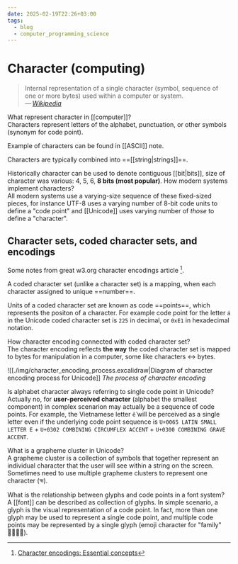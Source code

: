 ```yaml
---
date: 2025-02-19T22:26+03:00
tags:
  - blog
  - computer_programming_science
---
```


# Character (computing)

> Internal representation of a single character (symbol, sequence of one or more
> bytes) used within a computer or system.\
> — <cite>[Wikipedia](https://en.wikipedia.org/wiki/Character_\(computing\))</cite>

What represent character in [[computer]]?
<br class="f">
Characters represent letters of the alphabet, punctuation, or other symbols
(synonym for code point). <!--SR:!2025-02-27,3,250-->

Example of characters can be found in [[ASCII]] note.

Characters are typically combined into ==[[string|strings]]==. <!--SR:!2025-03-04,8,250-->

Historically character can be used to denote contiguous [[bit|bits]], size of
character was various: 4, 5, 6, **8 bits (most popular)**. How modern systems
implement characters?
<br class="f">
All modern systems use a varying-size sequence of these fixed-sized pieces, for
instance UTF-8 uses a varying number of 8-bit code units to define a "code
point" and [[Unicode]] uses varying number of _those_ to define a "character". <!--SR:!2025-02-25,1,210-->

## Character sets, coded character sets, and encodings

Some notes from great w3.org character encodings article [^1].

A coded character set (unlike a character set) is a mapping, when each character
assigned to unique ==number==.

Units of a coded character set are known as code ==points==, which represents
the positon of a character.  For example code point for the letter `á` in the
Unicode coded character set is `225` in decimal, or `0xE1` in hexadecimal
notation.

How character encoding connected with coded character set?
<br class="f">
The character encoding reflects **the way** the coded character set is mapped to
bytes for manipulation in a computer, some like characters ↔ bytes.

![[./img/character_encoding_process.excalidraw|Diagram of character encoding process for Unicode]]
_The process of character encoding_

Is alphabet character always referring to single code point in Unicode?
<br class="f">
Actually no, for **user-perceived character** (alphabet the smallest component)
in complex scenarion may actually be a sequence of code points. For example, the
Vietnamese letter `ề` will be perceived as a single letter even if the
underlying code point sequence is `U+0065 LATIN SMALL LETTER E` + `U+0302
COMBINING CIRCUMFLEX ACCENT` + `U+0300 COMBINING GRAVE ACCENT`.

What is a grapheme cluster in Unicode?
<br class="f">
A grapheme cluster is a collection of symbols that together represent an
individual character that the user will see within a string on the screen.
Sometimes need to use multiple grapheme clusters to represent one character
(ক্ষ).

What is the relationship between glyphs and code points in a font system?
<br class="f">
A [[font]] can be described as collection of glyphs. In simple scenario, a glyph
is the visual representation of a code point. In fact, more than one glyph may
be used to represent a single code point, and multiple code points may be
represented by a single glyph (emoji character for "family"
👨‍👩‍👧‍👧).

[^1]: [Character encodings: Essential concepts](https://www.w3.org/International/articles/definitions-characters/)
